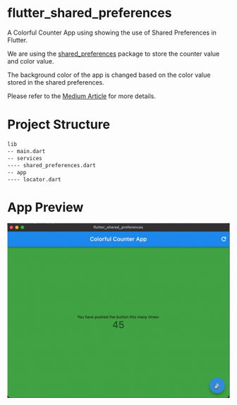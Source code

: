 # flutter_shared_preferences

A Colorful Counter App using showing the use of Shared Preferences in Flutter.

We are using the [shared_preferences](https://pub.dev/packages/shared_preferences) package to store the counter value and color value.

The background color of the app is changed based on the color value stored in the shared preferences.

Please refer to the [Medium Article](https://bit.ly/flutter-shared-preferences) for more details.

# Project Structure

```
lib
-- main.dart
-- services
---- shared_preferences.dart
-- app
---- locator.dart

```

# App Preview

![App Preview](app_preview.gif)
